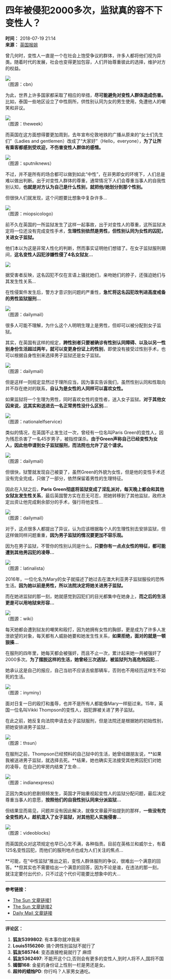 # 四年被侵犯2000多次，监狱真的容不下变性人？

**时间：** 2018-07-19 21:14  
**来源：** [英国报姐](https://www.sohu.com/?spm=smpc.content-abroad.content.1.1732249354396Yex2oUM)

曾几何时，变性人一直是一个在社会上饱受争议的群体，许多人都将他们视为异类。随着时代的发展，社会也变得更加包容，人们开始尊重彼此的选择，维护对方的权益。

![](http://5b0988e595225.cdn.sohucs.com/images/20180719/041233de30894028893921e5c793d3c1.jpeg)  
（图源：cbn）

为此，世界上许多国家都采取了相应的举措，**尽可能避免对变性人群体造成伤害。** 比如，泰国一些地区设立了中性厕所，供性别认同为女的男生使用，免遭他人的嘲笑和非议。

![](http://5b0988e595225.cdn.sohucs.com/images/20180719/e5d2b8bfcc3a41d6a2b912e0e876dbc7.jpeg)  
（图源：theweek）

而英国在这方面想得要更加周到，去年宣布伦敦地铁的广播从原来的“女士们先生们”（Ladies and gentlemen）改成了“大家好”（Hello，everyone），**为了让所有乘客都感到受欢迎，不伤害变性人群体的感情。**

![](http://5b0988e595225.cdn.sohucs.com/images/20180719/2c146c8f0a8e468d9624f42ff7db5633.jpeg)  
（图源：sputniknews）

不过，并不是所有的场合都可以做到如此“中性”，在非男即女的环境下，人们总是难以做出判断。出于对变性人群体的尊重，通常情况下人们会尊重当事人的自我性别认知，**也就是对方认为自己是什么性别，就把他/她划分到那个性别。**

但很快人们就发现，这个问题要比想象中复杂许多...

![](http://5b0988e595225.cdn.sohucs.com/images/20180719/004ba961998f4462abc64d462879837d.jpeg)  
（图源：miopsicologo）

前不久在英国的一所监狱发生了这样一起事故，出于对变性人的尊重，这所监狱决定将一位还没有完成变性手术，**生理性别依然是男性，但性别认同为女性的囚犯，关进女子监狱。**

他们本以为这是非常人性化的判断，然而事实证明他们想错了。在女子监狱服刑期间，**这名变性人囚犯涉嫌性侵了4名女狱友...**

![](http://5b0988e595225.cdn.sohucs.com/images/20180719/61274718c8b84f9986d7e042e2f4d121.jpeg)

据受害者反映，这名囚犯不仅在言语上骚扰她们，亲吻她们的脖子，还强迫她们与其发生性关系...

在性侵案件发生后，警方才意识到问题的严重性，**急忙将这名囚犯改判进高度戒备的男性监狱服刑...**

![](http://5b0988e595225.cdn.sohucs.com/images/20180719/96969a42f93f4522a1b77bc5863ca86f.jpeg)  
（图源：dailymail）

很多人可能不理解，为什么这个人明明生理上是男性，但却可以被分配到女子监狱。

其实，在英国有这样的规定，**跨性别者只要被确诊有性别认同障碍、以及以另一性别身份生活超过两年，就可以变更身份证上的性别**，即使没有接受过性别手术，也可以根据自身性别来选择男子监狱还是女子监狱。

![](http://5b0988e595225.cdn.sohucs.com/images/20180719/756f47b40cea4c3d825a3778fa28e318.jpeg)  
（图源：dailymail）

但是这样一则规定显然过于理所应当，因为事实告诉我们，虽然性别认同和性取向并不存在绝对的联系，**自认为是女性的人同样可以喜欢女性。**

如果监狱将一个生理为男性，同时喜欢女性的变性者，送入女子监狱。**对于其他女囚来说，这其实和送进去一名正常男性没什么区别...**

![](http://5b0988e595225.cdn.sohucs.com/images/20180719/1ccd5015f8b748f18c5062621082d72f.jpeg)  
（图源：nationalelfservice）

类似的情况，在英国不止发生过一次，曾经有一位名叫Paris Green的变性人，因为残忍杀害了一名45岁男子，被指控谋杀。**由于Green声称自己已经变性为女人，因此他申请到女子监狱服刑，而法院也允许了这个请求。**

![](http://5b0988e595225.cdn.sohucs.com/images/20180719/597207e17d5449ab8bc791d1e36fe05f.jpeg)  
（图源：dailymail）

但很快，狱警就发现自己被耍了，虽然Green的外貌为女性，但是他的变性手术还没有完全完成，只做了一部分，依然保留着男性的生理特征。

因此在入狱之后，**Paris Green彻底将监狱变成了淫乱派对，每天晚上都会和其他女狱友发生性关系**，最后英国警方实在忍无可忍，把她转移到了其他监狱，政府决定出资让他完成剩余部分的手术，强行将他变性...

![](http://5b0988e595225.cdn.sohucs.com/images/20180719/7f450c21a7f54c54b0a92fa83d9a05a7.jpeg)  
（图源：dailymail）

对于，这点很多人都提出了异议，认为应该根据每个人的生理性别去安排监狱，但这样做同样问题重重，**因为男子监狱的情况要更加不容乐观。**

因为在男子监狱，不管你的性别认同是什么，**只要你有一点点女性的特征，都可能遭到其他男囚犯的凌辱...**

![](http://5b0988e595225.cdn.sohucs.com/images/20180719/54f6307382b24262be7f43a9bead0fa8.jpeg)  
（图源：latinalista）

2016年，一位化名为Mary的女子就描述了她过去在澳大利亚男子监狱服役的恐怖生活。**因为她以前是男性，所以法院决定将她关进男子监狱。**

而在她进监狱的那一刻，她就感觉到囚犯们的目光都集中在她身上，**而之后的生活更是可以用地狱来形容...**

![](http://5b0988e595225.cdn.sohucs.com/images/20180719/bab801f17c474305bb920c5a1cfe0623.jpeg)  
（图源：wiki）

每天她都会遭到狱友的嘲笑和殴打，因为她拥有女性的胸部，更是成为了许多人发泄欲望的对象，每天都有人威胁她要和她发生性关系，**如果拒绝，面对的就是一顿狠揍...**

在服刑的四年里，她每天都会被强奸，而且不止一次，累计起来她一共被强奸了2000多次。**为了摆脱这样的生活，她曾经三次逃狱，被监狱列为高危险囚犯...**

她承认这是自己的报应，自己当初不应该去偷那辆车，否则也不用经历这样生不如死的生活。

![](http://5b0988e595225.cdn.sohucs.com/images/20180719/a169464f32b744e69cd7d7801ec0546b.jpeg)  
（图源：inyminy）

面对日复一日的殴打和羞辱，也并不是所有人都能像Mary一样挺过来。15年，英国一位名叫Vikki Thompson的变性人，因犯罪被关进了男子监狱。

在此之前，她反复向法院申请去女子监狱服刑，但是法院还是根据她的初始性别，把她安排进男子监狱...

![](http://5b0988e595225.cdn.sohucs.com/images/20180719/fbb0df7a1eab4970b04cbee7bd17b6d1.jpeg)  
（图源：thsun）

在服刑之前，Thompson已经预料的自己狱中的生活，她曾经跟朋友说，**如果我被送进男子监狱，就选择去死。**结果，她也确实无法接受其他男囚犯们对她的凌辱，在自己的牢房内结束了生命...

![](http://5b0988e595225.cdn.sohucs.com/images/20180719/3c340e6e0a1a45d7b938adfa66b0c46c.jpeg)  
（图源：indianexpress）

正因为类似的悲剧频频发生，英国才开始重视起变性人的监狱分配问题，最后决定尊重当事人的意愿，**按照他们的自我性别认同来分派监狱...**

但结果显而易见，问题并没有因此解决，就像文章最开始提到的那样，**一些没有完全变性的人，趁机混入了女子监狱，对其他犯人实施侵害...**

![](http://5b0988e595225.cdn.sohucs.com/images/20180719/3a1b50b2b4d045bcaea4014f2af5174c.jpeg)  
（图源：videoblocks）

而英国民众对这项规定也早已心生不满，各种指责。目前在英格兰和威尔士，有着125名变性囚犯，而他们的服刑地点也成为人们关注的焦点...

**可能，在“中性监狱”推出之前，变性人群体服刑的争议，很难出一个满意的回答。**但其实也不需要给出一个满意的回答，因为不论是谁，在违法的那一刻，就注定要付出代价，只不过这个代价可能要比想象中的大...

---

**参考链接：**  
- [The Sun 文章链接1](https://www.thesun.co.uk/archives/news/1131993/transgender-woman-raped-2000-times-in-prison-during-four-year-sentence/)  
- [The Sun 文章链接2](https://www.thesun.co.uk/news/2792998/pre-op-transgender-killer-moved-back-mens-wing-sex-female-inmates/)  
- [Daily Mail 文章链接](http://www.dailymail.co.uk/news/article-5964539/Transgender-prisoner-female-jail-sexually-assaulted-four-women.html)

---
**评论区：**

1. **狐友5399802**: 有本事你就冲我来  
2. **Louis5156260**: 搞个跨性别监狱不就行了  
3. **狐友585744**: 变态直接枪毙就行了 麻烦  
4. **狐友5362497**: 不能开这个口,否则会有更多的变性人,到时人将不人,国将不国  
5. **嫣御168**: 金星的身份证上性别一栏是男还是女。  
6. **超帅的蜡烛PD**: 你行吗？人家男女通吃。
